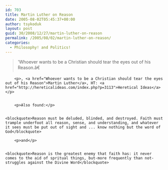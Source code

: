 ```yaml
---
id: 703
title: Martin Luther on Reason
date: 2005-08-02T05:45:37+00:00
author: tsykoduk
layout: post
guid: 30/2008/12/27/martin-luther-on-reason
permalink: /2005/08/02/martin-luther-on-reason/
categories:
  - Philosophy! and Politics!
---
```

<blockquote>'Whoever wants to be a Christian should tear the eyes out of his Reason.â€</blockquote>

		<p>, <a href="Whoever wants to be a Christian should tear the eyes out of his Reason">Martin Luther</a>, HT: <a href="http://hereticalideas.com/index.php?p=3113">Heretical Ideas</a></p>


		<p>Also found:</p>


	<blockquote>Reason must be deluded, blinded, and destroyed. Faith must trample underfoot all reason, sense, and understanding, and whatever it sees must be put out of sight and ... know nothing but the word of God</blockquote>

		<p>and</p>


	<blockquote>Reason is the greatest enemy that faith has: it never comes to the aid of spritual things, but-more frequently than not-struggles against the Divine Word</blockquote>